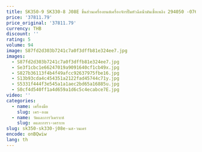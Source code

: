 ```yaml
---
title: SK350-9 SK330-8 J08E ชิ้นส่วนเครื่องยนต์เครื่องจักรปั๊มหัวฉีดน้ํามันเชื้อเพลิง 294050 -0760 294050 -0138 22100-E0025 วีเอช 227301340 VH22100E0020
price: '37811.79'
price_original: '37811.79'
currency: THB
discount: ''
rating: 5
volume: 94
image: S87fd2d303b7241c7a0f3dffb81e324ee7.jpg
images:
  - S87fd2d303b7241c7a0f3dffb81e324ee7.jpg
  - Se3f1cbc1e66247019a9091640cf1cb49x.jpg
  - S827b36113f4b4f49afcc92637975fbe16.jpg
  - S13b93cda4c454351a2122fad45744c71y.jpg
  - S5331f444f3e545a1a1aec2bd65a16885u.jpg
  - S0cf4d540ff1a4d659a1d6c5c4ecabce7E.jpg
video: ''
categories:
  - name: เครื่องมือ
    slug: เคร-องม
  - name: วัดและการวิเคราะห์
    slug: ดและการว-เคราะห
slug: sk350-sk330-j08e-นส-วนเคร
encode: onBQwiw
lang: th
---
```

  